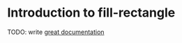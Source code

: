 # Introduction to fill-rectangle

TODO: write [great documentation](http://jacobian.org/writing/what-to-write/)
